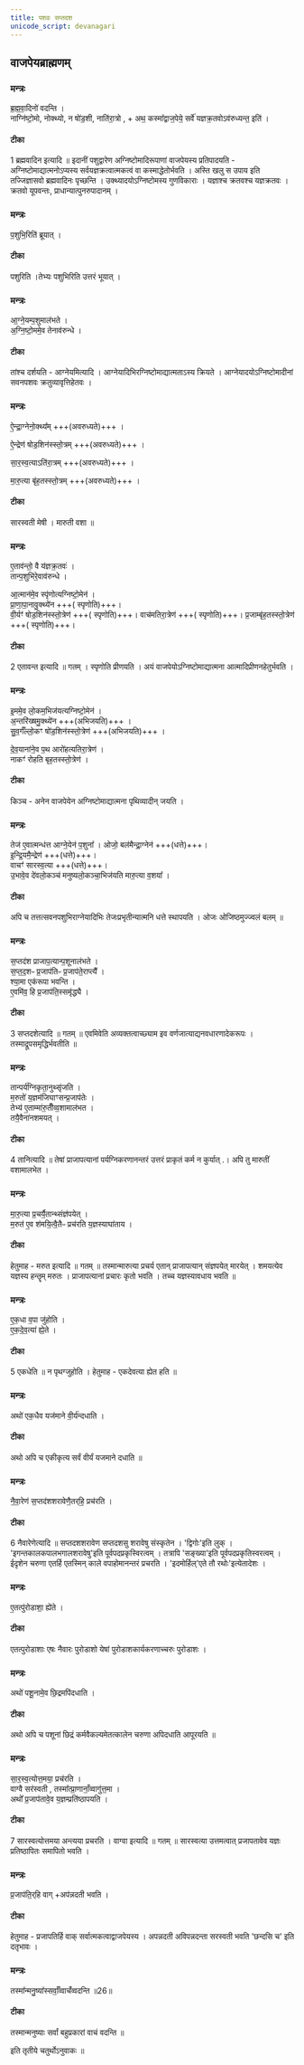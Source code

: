 ```yaml
---
title: पशवः सप्तदश
unicode_script: devanagari
---
```

## वाजपेयब्राह्मणम्  
### मन्त्रः
ब्र॒ह्म॒वा॒दिनो॑ वदन्ति ।  
नाग्नि॑ष्टो॒मो, नोक्थ्यो, न षो॑ड॒शी, नाति॑रा॒त्रो , + अथ॒ कस्मा᳚द्वाज॒पेये॒ सर्वे॑ यज्ञक्र॒तवोऽव॑रुध्यन्त॒ इति॑ ।  



####  टीका
1 ब्रह्मवादिन इत्यादि ॥ इदानीं पशुद्वारेण अग्निष्टोमादिरूपाणां वाजपेयस्य प्रतिपादयति - अग्निष्टोमाद्यात्मनोऽप्यस्य सर्वयज्ञक्रत्वात्मकत्वं वा कस्माद्धेतोर्भवति । अस्ति खलु स उपाय इति तज्जिज्ञासवो ब्रह्मवादिनः पृच्छन्ति । उक्थ्यादयोऽग्निष्टोमस्य गुणविकाराः । यज्ञाश्च क्रतवश्च यज्ञक्रतवः । क्रतवो यूपवन्तः, प्राधान्यात्पुनरुपादानम् ।
### मन्त्रः

प॒शुभि॒रिति॑ ब्रूयात् ।  
####  टीका
पशुरिति ।तेभ्यः पशुभिरिति उत्तरं भूयात् ।
### मन्त्रः
आ॒ग्ने॒यम्प॒शुमाल॑भते ।  
अ॒ग्नि॒ष्टो॒ममे॒व तेनाव॑रुन्धे ।

####  टीका
तांश्च दर्शयति - आग्नेयमित्यादि । आग्नेयादिभिरग्निष्टोमाद्यात्मताऽस्य क्रियते । आग्नेयादयोऽग्निष्टोमादीनां सवनपशवः क्रतुव्यावृत्तिहेतवः ।
### मन्त्रः
ऐ॒न्द्रा॒ग्नेनो॒क्थ्य᳚म् +++(अवरुध्यते)+++ ।  

ऐ॒न्द्रेण॑ षोड॒शिन॑स्स्तो॒त्रम् +++(अवरुध्यते)+++ ।   

सा॒र॒स्व॒त्याऽति॑रा॒त्रम् +++(अवरुध्यते)+++ ।

मा॒रु॒त्या बृ॑ह॒तस्स्तो॒त्रम् +++(अवरुध्यते)+++ ।   

####  टीका
सारस्वती मेषी । मारुती वशा ॥
### मन्त्रः
ए॒ताव॑न्तो॒ वै य॑ज्ञक्र॒तवः॑ ।  
तान्प॒शुभि॑रे॒वाव॑रुन्धे ।  

आ॒त्मान॑मे॒व स्पृ॑णोत्यग्निष्टो॒मेन॑ ।  
प्रा॒णा॒पा॒नावु॒क्थ्ये॑न  +++( स्पृणोति)+++।  
वी॒र्यꣳ॑ षोड॒शिन॑स्स्तो॒त्रेण॑ +++( स्पृणोति)+++।
वाच॑मतिरा॒त्रेण॑ +++( स्पृणोति)+++।
प्र॒जाम्बृ॑ह॒तस्स्तो॒त्रेण॑ +++( स्पृणोति)+++।

####  टीका

2 एतावन्त इत्यादि ॥ गतम् । स्पृणोति प्रीणयति । अयं वाजपेयोऽग्निष्टोमाद्यात्मना आत्मादिप्रीणनहेतुर्भवति ।
### मन्त्रः
इ॒ममे॒व लो॒कम॒भिज॑यत्यग्निष्टो॒मेन॑ ।  
अ॒न्तरि॑ख्षमु॒क्थ्ये॑न +++(अभिजयति)+++ ।  
सु॒व॒र्गँल्लो॒कꣳ षो॑ड॒शिन॑स्स्तो॒त्रेण॑ +++(अभिजयति)+++ ।   

दे॒व॒याना॑ने॒व प॒थ आरो॑हत्यतिरा॒त्रेण॑ ।  
नाकꣳ॑ रोहति बृह॒तस्स्तो॒त्रेण॑ ।  

####  टीका
किञ्च - अनेन वाजपेयेन अग्निष्टोमाद्यात्मना पृथिव्यादीन् जयति ।

### मन्त्रः
तेज॑ ए॒वात्मन्ध॑त्त आग्ने॒येन॑ प॒शुना᳚ ।
ओजो॒ बल॑मैन्द्रा॒ग्नेन॑ +++(धत्ते)+++।  
इ॒न्द्रि॒यमै॒न्द्रेण॑ +++(धत्ते)+++।    
वाचꣳ॑ सारस्व॒त्या +++(धत्ते)+++।    
उ॒भावे॒व दे॑वलो॒कञ्च॑ मनुष्यलो॒कञ्चा॒भिज॑यति मारु॒त्या व॒शया᳚ ।  
####  टीका
अपि च तत्तत्सवनपशुभिराग्नेयादिभिः तेजःप्रभृतीन्यात्मनि धत्ते स्थापयति । ओजः ओजिष्ठमुज्ज्वलं बलम् ॥
### मन्त्रः

स॒प्तद॑श प्राजाप॒त्यान्प॒शूनाल॑भते ।  
स॒प्त॒द॒शᳶ प्र॒जाप॑तिᳶ प्र॒जाप॑ते॒राप्त्यै᳚ ।  
श्या॒मा एक॑रूपा भवन्ति ।  
ए॒वमि॑व॒ हि प्र॒जाप॑ति॒स्समृ॑द्ध्यै ।  

####  टीका

3 सप्तदशेत्यादि ॥ गतम् ॥ एवमिवेति अव्यक्तत्वाच्छ्याम इव वर्णजात्याद्यनवधारणादेकरूपः । तस्माद्रूपसमृद्धिर्भवतीति ॥
### मन्त्रः
तान्पर्य॑ग्निकृता॒नुथ्सृ॑जति ।  
म॒रुतो॑ य॒ज्ञम॑जिघाꣳसन्प्र॒जाप॑तेः ।  
तेभ्य॑ ए॒ताम्मा॑रु॒तीँव्व॒शामाल॑भत ।  
तयै॒वैना॑नशमयत् ।  

####  टीका

4 तानित्यादि ॥ तेषां प्राजापत्यानां पर्यग्निकरणानन्तरं उत्तरं प्राकृतं कर्म न कुर्यात् .। अपि तु मारुतीं वशामालभेत ।
### मन्त्रः

मा॒रु॒त्या प्र॒चर्यै॒तान्थ्संज्ञ॑पयेत् ।  
म॒रुत॑ ए॒व श॑मयि॒त्वै॒तैᳶ प्रच॑रति य॒ज्ञस्याघा॑ताय ।  
####  टीका
हेतुमाह - मरुत इत्यादि ॥ गतम् ॥ तस्मान्मारुत्या प्रचर्य एतान् प्राजापत्यान् संज्ञपयेत् मारयेत् । शमयत्येव यज्ञस्य हन्तॄम् मरुतः । प्राजापत्यानां प्रचारः कृतो भवति । तच्च यज्ञस्यावधाय भवति ॥
### मन्त्रः
ए॒क॒धा व॒पा जु॑होति ।  
ए॒क॒दे॒व॒त्या॑ ह्ये॒ते ।  
####  टीका

5 एकधेति ॥ न पृथग्जुहोति । हेतुमाह - एकदेवत्या ह्येत हति ॥
### मन्त्रः
अथो॑ एक॒धैव यज॑माने वी॒र्य॑न्दधाति ।  
####  टीका
अथो अपि च एकीकृत्य सर्वं वीर्यं यजमाने दधाति ॥
### मन्त्रः

नै॒वा॒रेण॑ स॒प्तद॑शशरावेणै॒तर्‌हि॒ प्रच॑रति ।  
####  टीका

6 नैवारेणेत्यादि ॥ सप्तदशशरावेण सप्तदशसु शरावेषु संस्कृतेन । 'द्विगोः'इति लुक् । 'इगन्तकालकपालभगालशरावेषु'इति पूर्वपदप्रकृस्विरत्वम् । तत्रापि 'सङ्ख्या'इति पूर्वपदप्रकृतिस्वरत्वम् । ईदृशेन चरुणा एतर्हि एतस्मिन् काले वपाहोमानन्तरं प्रचरति । 'इदमोर्हिल्'एते तौ रथोः'इत्येतादेशः ।
### मन्त्रः
ए॒तत्पु॑रोडाशा॒ ह्ये॑ते ।  

####  टीका
एतत्पुरोडाशाः एषः नैवारः पुरोडाशो येषां पुरोडाशकार्यकरणाच्चरुः पुरोडाशः ।
### मन्त्रः

अथो॑ पशू॒नामे॒व छि॒द्रमपि॑दधाति ।  
####  टीका
अथो अपि च पशूनां छिद्रं कर्मवैकल्यमेतत्कालेन चरुणा अपिदधाति आपूरयति ॥
### मन्त्रः
सा॒र॒स्व॒त्योत्त॒मया॒ प्रच॑रति ।  
वाग्वै सर॑स्वती , तस्मा᳚त्प्रा॒णानाँ॒व्वागु॑त्त॒मा ।   
अथो᳚ प्र॒जाप॑तावे॒व य॒ज्ञम्प्रति॑ष्ठापयति ।  
####  टीका

7 सारस्वत्योत्तमया अन्त्यया प्रचरति । वाग्वा इत्यादि ॥ गतम् ॥ सारस्वत्या उत्तमत्वात् प्रजापतावेव यज्ञः प्रतिष्ठापितः समापितो भवति ।
### मन्त्रः
प्र॒जाप॑ति॒र्‌हि वाग् +अप॑न्नदती भवति ।  

####  टीका

हेतुमाह - प्रजापतिर्हि वाक् सर्वात्मकत्वाद्वाजपेयस्य । अपन्नदती अविपन्नदन्ता सरस्वती भवति 'छन्दसि च' इति दतृभावः ।
### मन्त्रः
तस्मा᳚न्मनु॒ष्या᳚स्सर्वाँ॒व्वाचँ॑व्वदन्ति ॥26॥  

####  टीका
तस्मान्मनुष्याः सर्वां बहुप्रकारां वाचं वदन्ति ॥

इति तृतीये चतुर्थोऽनुवाकः ॥  
